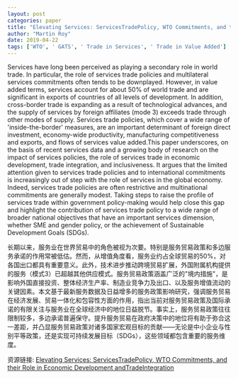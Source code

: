 ```yaml
---
layout: post
categories: paper
title: "Elevating Services: ServicesTradePolicy, WTO Commitments, and their Role in Economic Development andTradeIntegration"
author: "Martin Roy"
date: 2019-04-22
tags: ['WTO', ' GATS', ' Trade in Services', ' Trade in Value Added']
---
```


Services have long been perceived as playing a secondary role in world trade. In particular, the role of services trade policies and multilateral services commitments often tends to be downplayed. However, in value added terms, services account for about 50% of world trade and are significant in exports of countries of all levels of development. In addition, cross-border trade is expanding as a result of technological advances, and the supply of services by foreign affiliates (mode 3) exceeds trade through other modes of supply. Services trade policies, which cover a wide range of 'inside-the-border' measures, are an important determinant of foreign direct investment, economy-wide productivity, manufacturing competitiveness and exports, and flows of services value added.This paper underscores, on the basis of recent services data and a growing body of research on the impact of services policies, the role of services trade in economic development, trade integration, and inclusiveness. It argues that the limited attention given to services trade policies and to international commitments is increasingly out of step with the role of services in the global economy. Indeed, services trade policies are often restrictive and multinational commitments are generally modest. Taking steps to raise the profile of services trade within government policy-making would help close this gap and highlight the contribution of services trade policy to a wide range of broader national objectives that have an important services dimension, whether SME and gender policy, or the achievement of Sustainable Development Goals (SDGs).

长期以来，服务业在世界贸易中的角色被视为次要。特别是服务贸易政策和多边服务承诺的作用常被低估。然而，从增值角度看，服务业约占全球贸易的50%，对各国出口都具有重要意义。此外，技术进步推动跨境贸易扩展，外国附属机构提供的服务（模式3）已超越其他供应模式。服务贸易政策涵盖广泛的"境内措施"，是影响外国直接投资、整体经济生产率、制造业竞争力及出口、以及服务增值流动的关键因素。本文基于最新服务数据及日益增多的服务政策影响研究，强调服务贸易在经济发展、贸易一体化和包容性方面的作用，指出当前对服务贸易政策及国际承诺的有限关注与服务业在全球经济中的地位日益脱节。事实上，服务贸易政策往往限制较多，多边承诺普遍保守。提升服务贸易在政府决策中的地位将有助于弥合这一差距，并凸显服务贸易政策对诸多国家宏观目标的贡献——无论是中小企业与性别平等政策，还是实现可持续发展目标（SDGs），这些领域都包含重要的服务维度。

资源链接: [Elevating Services: ServicesTradePolicy, WTO Commitments, and their Role in Economic Development andTradeIntegration](https://papers.ssrn.com/sol3/papers.cfm?abstract_id=3358775)
